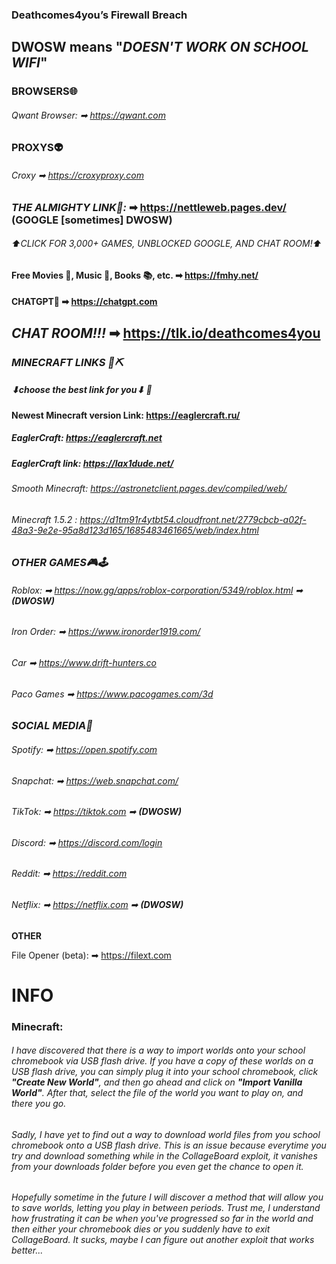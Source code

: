 ### Deathcomes4you’s Firewall Breach

## **DWOSW** means **"_DOESN'T WORK ON SCHOOL WIFI_"**

### **BROWSERS🌐**

###### Qwant Browser: ➡  https://qwant.com

### **PROXYS👽**

###### Croxy ➡ https://croxyproxy.com

### **_THE ALMIGHTY LINK🥇:_** ➡ https://nettleweb.pages.dev/ **(GOOGLE [sometimes] DWOSW)**

###### _⬆CLICK FOR 3,000+ GAMES, UNBLOCKED GOOGLE, AND CHAT ROOM!⬆_

#### **Free Movies 🎥, Music 🎵, Books 📚, etc.** ➡ https://fmhy.net/

#### **CHATGPT🤖** ➡ https://chatgpt.com

## ***CHAT ROOM!!!*** ➡ https://tlk.io/deathcomes4you


### ***MINECRAFT LINKS 🧱⛏***

##### _⬇choose the best link for you⬇_ 🙂

#### Newest Minecraft version Link: https://eaglercraft.ru/

##### EaglerCraft: https://eaglercraft.net

##### EaglerCraft link: https://lax1dude.net/

###### Smooth Minecraft: https://astronetclient.pages.dev/compiled/web/  
 
###### Minecraft 1.5.2 : https://d1tm91r4ytbt54.cloudfront.net/2779cbcb-a02f-48a3-9e2e-95a8d123d165/1685483461665/web/index.html

### ***OTHER GAMES🎮🕹***

###### Roblox: ➡ https://now.gg/apps/roblox-corporation/5349/roblox.html ➡ **(DWOSW)**

###### Iron Order: ➡ https://www.ironorder1919.com/

###### Car ➡ https://www.drift-hunters.co

###### Paco Games ➡ https://www.pacogames.com/3d

### ***SOCIAL MEDIA📱***

###### Spotify: ➡ https://open.spotify.com

###### Snapchat: ➡ https://web.snapchat.com/

###### TikTok: ➡ https://tiktok.com ➡ **(DWOSW)**

###### Discord: ➡ https://discord.com/login

###### Reddit: ➡ https://reddit.com

###### Netflix: ➡ https://netflix.com ➡ **(DWOSW)**

**OTHER**

File Opener (beta): ➡ https://filext.com







# **INFO** 

### Minecraft:
###### I have discovered that there is a way to import worlds onto your school chromebook via USB flash drive. If you have a copy of these worlds on a USB flash drive, you can simply plug it into your school chromebook, click **"Create New World"**, and then go ahead and click on **"Import Vanilla World"**. After that, select the file of the world you want to play on, and there you go.

###### Sadly, I have yet to find out a way to download world files from you school chromebook onto a USB flash drive. This is an issue because everytime you try and download something while in the *CollageBoard* exploit, it vanishes from your downloads folder before you even get the chance to open it. 

###### Hopefully sometime in the future I will discover a method that will allow you to save worlds, letting you play in between periods. Trust me, I understand how frustrating it can be when you've progressed so far in the world and then either your chromebook dies or you suddenly have to exit *CollageBoard*. It sucks, maybe I can figure out another exploit that works better...

